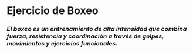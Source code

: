# Ejercicio de Boxeo

### *El boxeo es un entrenamiento de alta intensidad que combina fuerza, resistencia y coordinación a través de golpes, movimientos y ejercicios funcionales.*